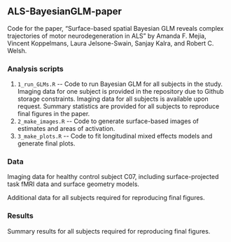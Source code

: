 ## ALS-BayesianGLM-paper

Code for the paper, “Surface-based spatial Bayesian GLM reveals complex trajectories of motor neurodegeneration in ALS” 
by Amanda F. Mejia, Vincent Koppelmans, Laura Jelsone-Swain, Sanjay Kalra, and Robert C. Welsh.


### Analysis scripts

1. `1_run_GLMs.R` -- Code to run Bayesian GLM for all subjects in the study. Imaging data for one subject is provided in the repository due to Github storage constraints.  Imaging data for all subjects is available upon request. Summary statistics are provided for all subjects to reproduce final figures in the paper.
2. `2_make_images.R` -- Code to generate surface-based images of estimates and areas of activation.
3. `3_make_plots.R` -- Code to fit longitudinal mixed effects models and generate final plots.


### Data

Imaging data for healthy control subject C07, including surface-projected task fMRI data and surface geometry models.

Additional data for all subjects required for reproducing final figures.


### Results

Summary results for all subjects required for reproducing final figures.


